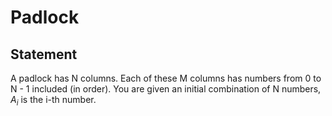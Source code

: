 # Padlock
## Statement
A padlock has N columns.
Each of these M columns has numbers from 0 to N - 1 included (in order).
You are given an initial combination of N numbers, $A_i$ is the i-th number.
